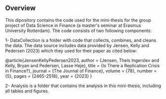 ## Overview

This dipository contains the code used for the mini-thesis for the group project of Data Science in Finance (a master's seminar at Erasmus University Rotterdam). 
The code consists of two following components:

1- DataCollection is a folder with code that collects, combines, and cleans the data. The data source includes data provided by Jensen, Kelly and Pedersen (2023) which they used for their paper as cited below:

@article{JensenKellyPedersen2023,
	author = {Jensen, Theis Ingerslev and Kelly, Bryan and Pedersen, Lasse Heje},
	title = {Is There a Replication Crisis in Finance?},
	journal = {The Journal of Finance},
	volume = {78},
	number = {5},
	pages = {2465-2518},
	year = {2023}
}

2- Analysis is a folder that contains the analysis in this mini-thesis, including all tables and figures. 
